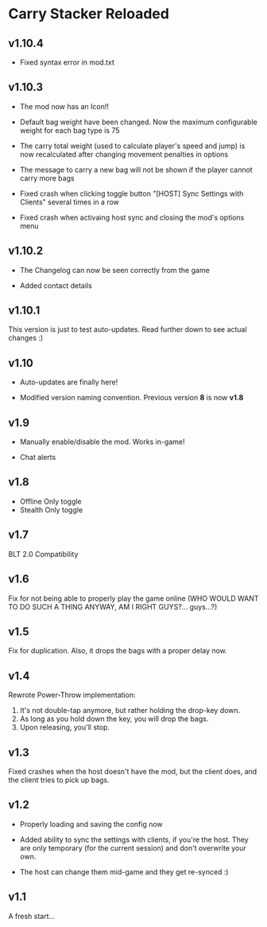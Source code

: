 # Carry Stacker Reloaded

## v1.10.4

- Fixed syntax error in mod.txt

## v1.10.3

- The mod now has an Icon!!

- Default bag weight have been changed. Now the maximum configurable weight for each bag type is 75

- The carry total weight (used to calculate player's speed and jump) is now recalculated after changing movement penalties in options

- The message to carry a new bag will not be shown if the player cannot carry more bags

- Fixed crash when clicking toggle button "[HOST] Sync Settings with Clients" several times in a row

- Fixed crash when activaing host sync and closing the mod's options menu

## v1.10.2

- The Changelog can now be seen correctly from the game

- Added contact details


## v1.10.1

This version is just to test auto-updates. Read further down to see actual changes :)


## v1.10

- Auto-updates are finally here!

- Modified version naming convention. Previous version **8** is now **v1.8**


## v1.9

- Manually enable/disable the mod. Works in-game!

- Chat alerts


## v1.8

- Offline Only toggle
- Stealth Only toggle


## v1.7

BLT 2.0 Compatibility


## v1.6

Fix for not being able to properly play the game online (WHO WOULD WANT TO DO SUCH A THING ANYWAY, AM I RIGHT GUYS?... guys...?)


## v1.5

Fix for duplication. Also, it drops the bags with a proper delay now.


## v1.4

Rewrote Power-Throw implementation: 
1. It's not double-tap anymore, but rather holding the drop-key down.
1. As long as you hold down the key, you will drop the bags.
1. Upon releasing, you'll stop.


## v1.3

Fixed crashes when the host doesn't have the mod, but the client does, and the client tries to pick up bags.


## v1.2

- Properly loading and saving the config now

- Added ability to sync the settings with clients, if you're the host. They are only temporary (for the current session) and don't overwrite your own.

- The host can change them mid-game and they get re-synced :)
 
        
## v1.1

A fresh start...
